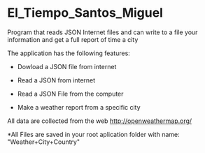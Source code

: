 # El_Tiempo_Santos_Miguel

Program that reads JSON Internet files and can write to a file your information and get a full report of time a city

The application has the following features:

  - Dowload a JSON file from internet
 
  - Read a JSON from internet
 
  - Read a JSON File from the computer

  - Make a weather report from a specific city

All data are collected from the web http://openweathermap.org/

*All Files are saved in your root aplication folder with name: "Weather+City+Country"
